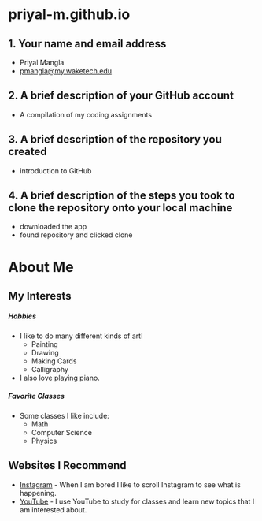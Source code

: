 # priyal-m.github.io

## 1. Your name and email address
* Priyal Mangla
* pmangla@my.waketech.edu

## 2. A brief description of your GitHub account
* A compilation of my coding assignments 
 
## 3. A brief description of the repository you created
* introduction to GitHub

## 4. A brief description of the steps you took to clone the repository onto your local machine
* downloaded the app
* found repository and clicked clone
 

# About Me
## My Interests
##### Hobbies
* I like to do many different kinds of art!
	* Painting
	* Drawing
	* Making Cards
	* Calligraphy
* I also love playing piano.
##### Favorite Classes
* Some classes I like include:
	* Math
	* Computer Science
	* Physics
## Websites I Recommend
- [Instagram](https://www.instagram.com) - When I am bored I like to scroll Instagram to see what is happening. 
- [YouTube](https://www.youtube.com) - I use YouTube to study for classes and learn new topics that I am interested about.